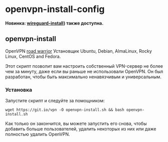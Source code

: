 # openvpn-install-config
**Новинка: [wireguard-install](https://github.com/RastyRock/wireguard-install)) также доступна.**

## openvpn-install
OpenVPN [road warrior](http://en.wikipedia.org/wiki/Road_warrior_%28computing%29) Установщик Ubuntu, Debian, AlmaLinux, Rocky Linux, CentOS and Fedora.

Этот скрипт позволит вам настроить собственный VPN-сервер не более чем за минуту, даже если вы раньше не использовали OpenVPN. Он был разработан, чтобы быть максимально ненавязчивым и универсальным.

### Установка
Запустите скрипт и следуйте за помощником:

`wget https://git.io/vpn -O openvpn-install.sh && bash openvpn-install.sh`

Как только он закончится, вы можете запустить его снова, чтобы добавить больше пользователей, удалить некоторых из них или даже полностью удалить OpenVPN. 
